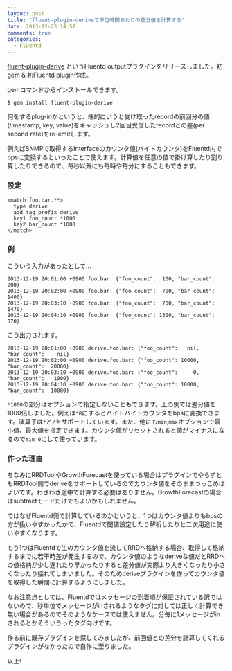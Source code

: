 ```yaml
---
layout: post
title: "fluent-plugin-deriveで単位時間あたりの差分値を計算する"
date: 2013-12-23 14:57
comments: true
categories: 
  - Fluentd
---
```


[fluent-plugin-derive](https://github.com/niku4i/fluent-plugin-derive) というFluentd outputプラグインをリリースしました。初gem & 初Fluentd plugin作成。

<!--more-->

gemコマンドからインストールできます。

    $ gem install fluent-plugin-derive

何をするplug-inかというと、端的にいうと受け取ったrecordの前回分の値(timestamp, key, value)をキャッシュし2回目受信したrecordとの差(per second rate)をre-emitします。

例えばSNMPで取得するInterfaceのカウンタ値(バイトカウンタ)をFluentd内でbpsに変換するといったことで使えます。計算値を任意の値で掛け算したり割り算したりできるので、毎秒以外にも毎時や毎分にすることもできます。

### 設定

    <match foo.bar.**>
      type derive
      add_tag_prefix derive
      key1 foo_count *1000
      key2 bar_count *1000
    </match>

### 例

こういう入力があったとして...

    2013-12-19 20:01:00 +0900 foo.bar: {"foo_count":  100, "bar_count":  200}
    2013-12-19 20:02:00 +0900 foo.bar: {"foo_count":  700, "bar_count": 1400}
    2013-12-19 20:03:10 +0900 foo.bar: {"foo_count":  700, "bar_count": 1470}
    2013-12-19 20:04:10 +0900 foo.bar: {"foo_count": 1300, "bar_count":  870}

こう出力されます。

    2013-12-19 20:01:00 +0900 derive.foo.bar: {"foo_count":   nil, "bar_count":    nil}
    2013-12-19 20:02:00 +0900 derive.foo.bar: {"foo_count": 10000, "bar_count":  20000}
    2013-12-19 20:03:10 +0900 derive.foo.bar: {"foo_count":     0, "bar_count":   1000}
    2013-12-19 20:04:10 +0900 derive.foo.bar: {"foo_count": 10000, "bar_count": -10000}

`*1000`の部分はオプションで指定しないこともできます。上の例では差分値を1000倍しました。例えば`*8`にするとバイトバイトカウンタをbpsに変換できます。演算子は`*`と`/`をサポートしています。また、他にも`min`,`max`オプションで最小値、最大値を指定できます。カウンタ値がリセットされると値がマイナスになるので`min 0`にして使っています。

### 作った理由

ちなみにRRDToolやGrowthForecastを使っている場合はプラグインでやらずともRRDTool側でderiveをサポートしているのでカウンタ値をそのままつっこめばよいです。わざわざ途中で計算する必要はありません。GrowthForecastの場合はsubtractモードだけでもよいかもしれません。

ではなぜFluentd側で計算しているのかというと、1つはカウンタ値よりもbpsの方が扱いやすかったかで、Fluentdで閾値設定したり解析したりと二次用途に使いやすくなります。

もう1つはFluentdで生のカウンタ値を流してRRDへ格納する場合、取得して格納するまでに若干時差が発生するので、カウンタ値のようなderiveな値だとRRDへの値格納が少し遅れたり早かったりすると差分値が実際より大きくなったり小さくなったり揺れてしまいました。そのためderiveプラグインを作ってカウンタ値を取得した瞬間に計算するようにしました。

なお注意点としては、Fluentdではメッセージの到着順が保証されている訳ではないので、秒単位でメッセージがinされるようなタグに対しては正しく計算でき無い場合があるのでそのようなケースでは使えません。分毎に1メッセージがinされるとかそういうったタグ向けです。

作る前に既存プラグインを探してみましたが、前回値との差分を計算してくれるプラグインがなかったので自作に至りました。

以上!

